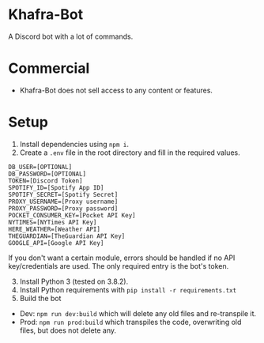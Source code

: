 # Khafra-Bot
A Discord bot with a lot of commands.

# Commercial
* Khafra-Bot does not sell access to any content or features.

# Setup
1. Install dependencies using ``npm i``.
2. Create a ``.env`` file in the root directory and fill in the required values.
```
DB_USER=[OPTIONAL]
DB_PASSWORD=[OPTIONAL]
TOKEN=[Discord Token]
SPOTIFY_ID=[Spotify App ID]
SPOTIFY_SECRET=[Spotify Secret]
PROXY_USERNAME=[Proxy username]
PROXY_PASSWORD=[Proxy password]
POCKET_CONSUMER_KEY=[Pocket API Key]
NYTIMES=[NYTimes API Key]
HERE_WEATHER=[Weather API]
THEGUARDIAN=[TheGuardian API Key]
GOOGLE_API=[Google API Key]
```
If you don't want a certain module, errors should be handled if no API key/credentials are used. The only required entry is the bot's token.

3. Install Python 3 (tested on 3.8.2).
4. Install Python requirements with `pip install -r requirements.txt`
5. Build the bot
* Dev: ``npm run dev:build`` which will delete any old files and re-transpile it.
* Prod: ``npm run prod:build`` which transpiles the code, overwriting old files, but does not delete any.